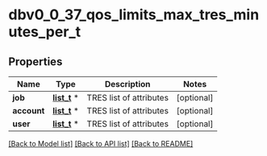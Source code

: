 # dbv0_0_37_qos_limits_max_tres_minutes_per_t

## Properties
Name | Type | Description | Notes
------------ | ------------- | ------------- | -------------
**job** | [**list_t**](dbv0_0_37_tres_list_inner.md) \* | TRES list of attributes | [optional] 
**account** | [**list_t**](dbv0_0_37_tres_list_inner.md) \* | TRES list of attributes | [optional] 
**user** | [**list_t**](dbv0_0_37_tres_list_inner.md) \* | TRES list of attributes | [optional] 

[[Back to Model list]](../README.md#documentation-for-models) [[Back to API list]](../README.md#documentation-for-api-endpoints) [[Back to README]](../README.md)


